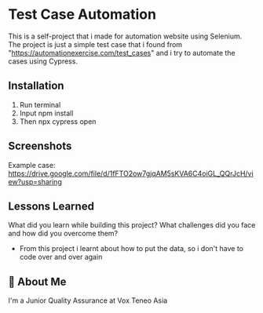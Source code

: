 
# Test Case Automation

This is a self-project that i made for automation website using Selenium. The project is just a simple test case that i found from "https://automationexercise.com/test_cases" and i try to automate the cases using Cypress.

## Installation

1. Run terminal
2. Input npm install
3. Then npx cypress open

## Screenshots

Example case: https://drive.google.com/file/d/1fFTO2ow7gjqAM5sKVA6C4oiGL_QQrJcH/view?usp=sharing


## Lessons Learned

What did you learn while building this project? What challenges did you face and how did you overcome them?

- From this project i learnt about how to put the data, so i don't have to code over and over again

## 🚀 About Me
I'm a Junior Quality Assurance at Vox Teneo Asia